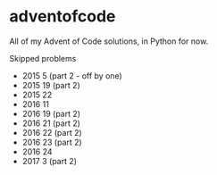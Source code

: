 # adventofcode

All of my Advent of Code solutions, in Python for now.

Skipped problems
- 2015 5 (part 2 - off by one)
- 2015 19 (part 2)
- 2015 22
- 2016 11
- 2016 19 (part 2)
- 2016 21 (part 2)
- 2016 22 (part 2)
- 2016 23 (part 2)
- 2016 24
- 2017 3 (part 2)

